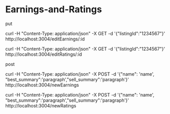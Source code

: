 # Earnings-and-Ratings

put

curl -H "Content-Type: application/json" -X GET -d '{"listingId":"1234567"}' http://localhost:3004/editEarnings/:id

curl -H "Content-Type: application/json" -X GET -d '{"listingId":"1234567"}' http://localhost:3004/editRatings/:id

post

curl -H "Content-Type: application/json" -X POST -d '{"name": 'name', "best_summary":'paragraph',"sell_summary":'paragraph'}' http://localhost:3004/newEarnings

curl -H "Content-Type: application/json" -X POST -d '{"name": 'name', "best_summary":'paragraph',"sell_summary":'paragraph'}' http://localhost:3004/newRatings